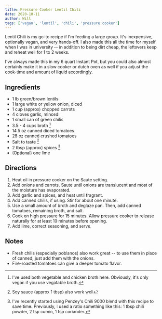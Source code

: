 ```yaml
---
title: Pressure Cooker Lentil Chili
date: 2020-10-11
author: Will
tags: ['vegan', 'lentil', 'chili', 'pressure cooker']
---
```


Lentil Chili is my go-to recipe if I'm feeding a large group. It's inexpensive, optionally vegan, and very hands-off. I also made this all the time for myself when I was in university -- in addition to being dirt cheap, the leftovers keep and reheat well for 1 to 2 weeks.

I've always made this in my 6 quart Instant Pot, but you could also almost certainly make it in a slow cooker or dutch oven as well if you adjust the cook-time and amount of liquid accordingly.

## Ingredients

- 1 lb green/brown lentils
- 1 large white or yellow onion, diced
- 1 cup (approx) chopped carrots
- 4 cloves garlic, minced
- 1 small can of green chilis
- 3.5 - 4 cups broth [^1]
- 14.5 oz canned diced tomatoes
- 28 oz canned crushed tomatoes
- Salt to taste [^2]
- 2 tbsp (approx) spices [^3]
- (Optional) one lime

## Directions

1. Heat oil in pressure cooker on the Saute setting. 
1. Add onions and carrots. Saute until onions are translucent and most of the moisture has evaporated.
1. Add garlic and spices, and heat until fragrant.
1. Add canned chilis, if using. Stir for about one minute.
1. Use a small amount of broth and deglaze pan. Then, add canned tomatoes, remaining broth, and salt.
1. Cook on high pressure for 15 minutes. Allow pressure cooker to release naturally for at least 10 minutes before opening.
1. Add lime, correct seasoning, and serve.

## Notes

- Fresh chilis (especially poblanos) also work great -- to use them in place of canned, just add them with the onions.
- Fire-roasted tomatoes can give a deeper tomato flavor.

[^1]: I've used both vegetable and chicken broth here. Obviously, it's only vegan if you use vegatable broth.

[^2]: Soy sauce (approx 1 tbsp) also work well

[^3]: I've recently started using Penzey's Chili 9000 blend with this recipe to save time. Previously, I used a ratio something like this: 1 tbsp chili powder, 2 tsp cumin, 1 tsp coriander.
